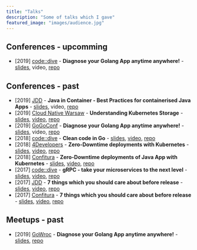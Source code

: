 ```yaml
---
title: "Talks"
description: "Some of talks which I gave"
featured_image: "images/audience.jpg"
---
```


## Conferences - upcomming

* [2019] [code::dive](https://codedive.pl/) - **Diagnose your Golang App anytime anywhere!** - [slides](https://github.com/mateuszdyminski/go-diagnose/raw/master/presentation/Diagnose-Go-App-Mateusz-Dyminski.pptx), video, [repo](https://github.com/mateuszdyminski/go-diagnose)

## Conferences - past

* [2019] [JDD](https://jdd.org.pl/) - **Java in Container - Best Practices for containerised Java Apps** - [slides](https://github.com/mateuszdyminski/java-in-container/raw/master/presentations/JavaInContainer.pptx), video, [repo](https://github.com/mateuszdyminski/java-in-container/)
* [2019] [Cloud Native Warsaw](http://cloudnativewarsaw.com/) - **Understanding Kubernetes Storage** - [slides](https://github.com/mateuszdyminski/storage/raw/master/presentation/KubernetesStorage.pptx), [video](https://www.youtube.com/watch?v=y-dilY6rwJA), [repo](https://github.com/mateuszdyminski/storage)
* [2019] [GoGoConf](https://2019.gogoconf.rocks/) - **Diagnose your Golang App anytime anywhere!** - [slides](https://github.com/mateuszdyminski/go-diagnose/raw/master/presentation/Diagnose-Go-App-Mateusz-Dyminski.pptx), video, [repo](https://github.com/mateuszdyminski/go-diagnose)
* [2018] [code::dive](https://codedive.pl/) - **Clean code in Go** - [slides](https://github.com/mateuszdyminski/clean/raw/master/presentation/clean_code_in_go.pptx), [video](https://www.youtube.com/watch?v=kX-cYkto_Pk), [repo](https://github.com/mateuszdyminski/clean)
* [2018] [4Developers](https://4developers.org.pl/) - **Zero-Downtime deployments with Kubernetes** - [slides](https://github.com/mateuszdyminski/zero/raw/master/presentation/zero-downtime.pptx), [video](https://www.youtube.com/watch?v=9b4wB1QA9eM), [repo](https://github.com/mateuszdyminski/zero)
* [2018] [Confitura](https://confitura.pl) - **Zero-Downtime deployments of Java App with Kubernetes** - [slides](https://github.com/mateuszdyminski/zero/raw/master/presentation/zero-downtime.pptx), [video](https://www.youtube.com/watch?v=TVB-sQfJBLc), [repo](https://github.com/mateuszdyminski/zero)
* [2017] [code::dive](https://codedive.pl/) - **gRPC - take your microservices to the next level** - [slides](https://github.com/mateuszdyminski/grpc/raw/master/presentation/new/grpc-code-dive.pptx), [video](https://www.youtube.com/watch?v=wK45tOIUOM4), [repo](https://github.com/mateuszdyminski/grpc)
* [2017] [JDD](https://jdd.org.pl/) - **7 things which you should care about before release** - [slides](https://github.com/mateuszdyminski/7things-java/blob/master/presentation/new/7-things-java.pptx), [video](https://www.youtube.com/watch?v=z5gQVBE3lyY), [repo](https://github.com/mateuszdyminski/7things-java)
* [2017] [Confitura](https://confitura.pl) - **7 things which you should care about before release** - [slides](https://github.com/mateuszdyminski/7things-java/blob/master/presentation/new/7-things-java.pptx), [video](https://www.youtube.com/watch?v=xGcqZ66N0SU), [repo](https://github.com/mateuszdyminski/7things-java)

## Meetups - past

* [2019] [GoWroc](https://www.meetup.com/gowroc/) - **Diagnose your Golang App anytime anywhere!** - [slides](https://github.com/mateuszdyminski/go-diagnose/raw/master/presentation/Diagnose-Go-App-Mateusz-Dyminski.pptx), [repo](https://github.com/mateuszdyminski/go-diagnose)

